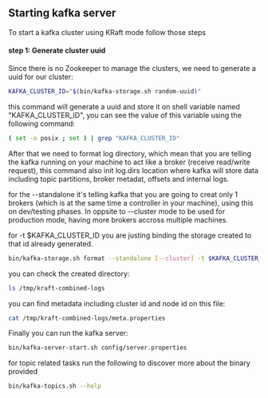 ## Starting kafka server

To start a kafka cluster using KRaft mode follow those steps

#### step 1: Generate cluster uuid

Since there is no Zookeeper to manage the clusters, we need to generate a uuid for our cluster:

```bash
KAFKA_CLUSTER_ID="$(bin/kafka-storage.sh random-uuid)"
```
this command will generate a uuid and store it on shell variable named "KAFKA_CLUSTER_ID", you can see the value of this variable using the following command:


```bash
( set -o posix ; set ) | grep "KAFKA_CLUSTER_ID"
```

After that we need to format log directory, which mean that you are telling the kafka running on your machine to act like a broker (receive read/write request), this command also init log.dirs location where kafka will store data including topic partitions, broker metadat, offsets and internal logs.

for the --standalone it's telling kafka that you are going to creat only 1 brokers (which is at the same time a controller in your machine), using this on dev/testing phases. In oppsite to --cluster mode to be used for production mode, having more brokers accross multiple machines.

for -t $KAFKA_CLUSTER_ID you are justing binding the storage created to that id already generated.

```bash
bin/kafka-storage.sh format --standalone [--cluster] -t $KAFKA_CLUSTER_ID -c config/server.properties
```

you can check the created directory:

```bash
ls /tmp/kraft-combined-logs
```

you can find metadata including cluster id and node id on this file:

```bash
cat /tmp/kraft-combined-logs/meta.properties
```

Finally you can run the kafka server:

```bash
bin/kafka-server-start.sh config/server.properties
```

for topic related tasks run the following to discover more about the binary provided

```bash
bin/kafka-topics.sh --help
```